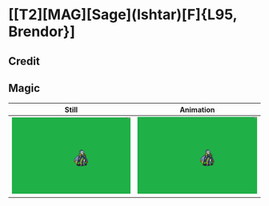 # [\[T2\]\[MAG\]\[Sage\]\(Ishtar\)\[F\]{L95, Brendor}]

## Credit


	
## Magic

| Still | Animation |
| :---: | :-------: |
| ![Magic still](./Magic_000.png) | ![Magic animation](./Magic.gif) |
